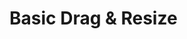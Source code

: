 # Basic Drag & Resize

<CustomComponent/>

<script setup>
import CustomComponent from './components/01-example.vue';
</script>
